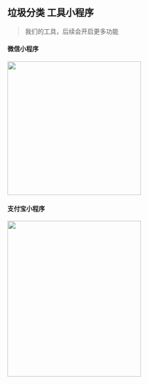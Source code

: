 ## 垃圾分类 工具小程序

> 我们的工具，后续会开启更多功能

#### 微信小程序

<img width="300" height="300" center src="https://raw.githubusercontent.com/HerryLo/wxSapp/master/img/gh_75d5a8e03369_258.jpg" />


#### 支付宝小程序

<img width="300" height="350" center src="https://raw.githubusercontent.com/HerryLo/wxSapp/master/img/s6x01351xerl2wqeqhpfn56_55388962.jpg" />
